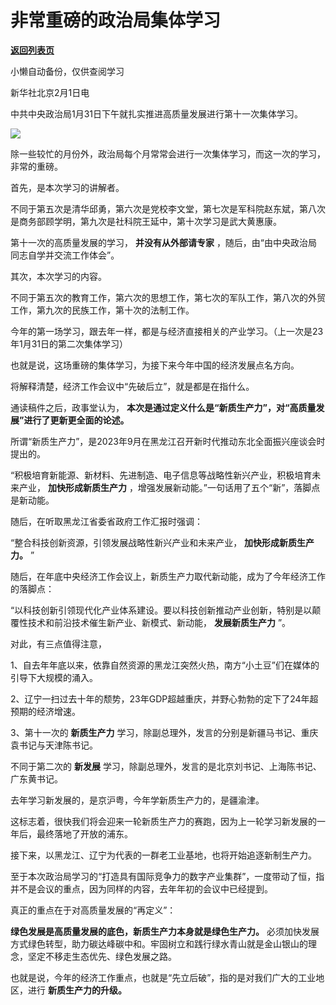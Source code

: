 # 非常重磅的政治局集体学习

[**返回列表页**](/gzh/政事堂2019)

小懒自动备份，仅供查阅学习

新华社北京2月1日电  

中共中央政治局1月31日下午就扎实推进高质量发展进行第十一次集体学习。

![](https://mmbiz.qpic.cn/mmbiz_png/rxhS23yu8cNa39d5icBhrQwL2xYxqAZuZNrKzEIscBYrskujyUXjczweLbxdhSXsP1uubNianwb7xuq6ay78nEjQ/640?wx_fmt=png&from;=appmsg)

除一些较忙的月份外，政治局每个月常常会进行一次集体学习，而这一次的学习，非常的重磅。

首先，是本次学习的讲解者。

不同于第五次是清华邱勇，第六次是党校李文堂，第七次是军科院赵东斌，第八次是商务部顾学明，第九次是社科院王延中，第十次学习是武大黄惠康。

第十一次的高质量发展的学习， **并没有从外部请专家** ，随后，由“由中央政治局同志自学并交流工作体会”。

其次，本次学习的内容。

不同于第五次的教育工作，第六次的思想工作，第七次的军队工作，第八次的外贸工作，第九次的民族工作，第十次的法制工作。

今年的第一场学习，跟去年一样，都是与经济直接相关的产业学习。（上一次是23年1月31日的第二次集体学习）

也就是说，这场重磅的集体学习，为接下来今年中国的经济发展点名方向。

将解释清楚，经济工作会议中“先破后立”，就是都是在指什么。

通读稿件之后，政事堂认为， **本次是通过定义什么是“新质生产力”，对“高质量发展”进行了更新更全面的论述。**

所谓“新质生产力”，是2023年9月在黑龙江召开新时代推动东北全面振兴座谈会时提出的。

“积极培育新能源、新材料、先进制造、电子信息等战略性新兴产业，积极培育未来产业， **加快形成新质生产力**
，增强发展新动能。”一句话用了五个“新”，落脚点是新动能。

随后，在听取黑龙江省委省政府工作汇报时强调：

“整合科技创新资源，引领发展战略性新兴产业和未来产业， **加快形成新质生产力。** ”

随后，在年底中央经济工作会议上，新质生产力取代新动能，成为了今年经济工作的落脚点：

“以科技创新引领现代化产业体系建设。要以科技创新推动产业创新，特别是以颠覆性技术和前沿技术催生新产业、新模式、新动能， **发展新质生产力** ”。

对此，有三点值得注意，

1、自去年年底以来，依靠自然资源的黑龙江突然火热，南方“小土豆”们在媒体的引导下大规模的涌入。

2、辽宁一扫过去十年的颓势，23年GDP超越重庆，并野心勃勃的定下了24年超预期的经济增速。

3、第十一次的 **新质生产力** 学习，除副总理外，发言的分别是新疆马书记、重庆袁书记与天津陈书记。

不同于第二次的 **新发展** 学习，除副总理外，发言的是北京刘书记、上海陈书记、广东黄书记。

去年学习新发展的，是京沪粤，今年学新质生产力的，是疆渝津。

这标志着，很快我们将会迎来一轮新质生产力的赛跑，因为上一轮学习新发展的一年后，最终落地了开放的浦东。

接下来，以黑龙江、辽宁为代表的一群老工业基地，也将开始追逐新制生产力。

至于本次政治局学习的“打造具有国际竞争力的数字产业集群”，一度带动了恒，指并不是会议的重点，因为同样的内容，去年年初的会议中已经提到。

真正的重点在于对高质量发展的“再定义”：

 **绿色发展是高质量发展的底色，新质生产力本身就是绿色生产力。**
必须加快发展方式绿色转型，助力碳达峰碳中和。牢固树立和践行绿水青山就是金山银山的理念，坚定不移走生态优先、绿色发展之路。

也就是说，今年的经济工作重点，也就是“先立后破”，指的是对我们广大的工业地区，进行 **新质生产力的升级。**

